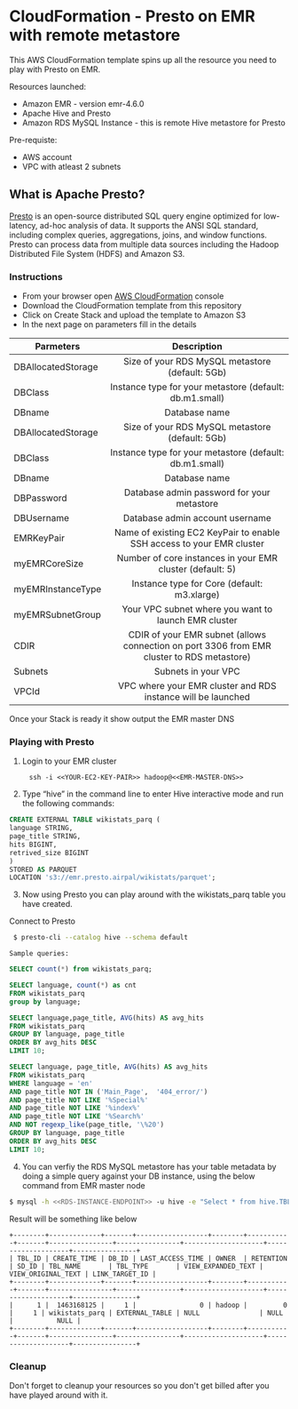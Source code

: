 # CloudFormation - Presto on EMR with remote metastore

This AWS CloudFormation template spins up all the resource you need to play with Presto on EMR.

Resources launched:
  - Amazon EMR - version emr-4.6.0
  - Apache Hive and Presto
  - Amazon RDS MySQL Instance - this is remote Hive metastore for Presto

Pre-requiste:
  - AWS account
  - VPC with atleast 2 subnets

## What is Apache Presto?
[Presto] is an open-source distributed SQL query engine optimized for low-latency, ad-hoc analysis of data. It supports the ANSI SQL standard, including complex queries, aggregations, joins, and window functions. Presto can process data from multiple data sources including the Hadoop Distributed File System (HDFS) and Amazon S3.

### Instructions
 - From your browser open [AWS CloudFormation] console 
 - Download the CloudFormation template from this repository
 - Click on Create Stack and upload the template to Amazon S3  
 - In the next page on parameters fill in the details 
 
| Parmeters        | Description  |
| ------------- |:-------------:| 
| DBAllocatedStorage     | Size of your RDS MySQL metastore (default: 5Gb) | 
| DBClass      | Instance type for your metastore (default: db.m1.small)      |  
| DBname | Database name      |  
| DBAllocatedStorage |  Size of your RDS MySQL metastore (default: 5Gb)| 
| DBClass | Instance type for your metastore (default: db.m1.small)| 
| DBname |  Database name| 
| DBPassword |  Database admin password for your metastore| 
| DBUsername |  Database admin account username| 
| EMRKeyPair |  Name of existing EC2 KeyPair to enable SSH access to your EMR cluster| 
| myEMRCoreSize |  Number of core instances in your EMR cluster (default: 5)| 
| myEMRInstanceType |  Instance type for Core (default: m3.xlarge)| 
| myEMRSubnetGroup | Your VPC subnet where you want to launch EMR cluster | 
| CDIR |  CDIR of your EMR subnet  (allows connection on port 3306 from EMR cluster to RDS metastore)| 
| Subnets | Subnets in your VPC| 
| VPCId |  VPC where your EMR cluster and RDS instance will be launched| 

[Presto]: <https://aws.amazon.com/elasticmapreduce/details/presto/>
[AWS CloudFormation]: <https://console.aws.amazon.com/cloudformation/home>

Once your Stack is ready it show output the EMR master DNS

### Playing with Presto

1. Login to your EMR cluster
```
     ssh -i <<YOUR-EC2-KEY-PAIR>> hadoop@<<EMR-MASTER-DNS>>
```

2. Type “hive” in the command line to enter Hive interactive mode and run the following commands:

```sql
CREATE EXTERNAL TABLE wikistats_parq (
language STRING,
page_title STRING,
hits BIGINT,
retrived_size BIGINT
)
STORED AS PARQUET
LOCATION 's3://emr.presto.airpal/wikistats/parquet';
```

3. Now using Presto you can play around with the wikistats_parq table you have created.

Connect to Presto

```sh
 $ presto-cli --catalog hive --schema default
```

``Sample queries:``

```sql
SELECT count(*) from wikistats_parq;
```

```sql
SELECT language, count(*) as cnt
FROM wikistats_parq
group by language;
```

```sql
SELECT language,page_title, AVG(hits) AS avg_hits
FROM wikistats_parq
GROUP BY language, page_title
ORDER BY avg_hits DESC
LIMIT 10;
```

```sql
SELECT language, page_title, AVG(hits) AS avg_hits
FROM wikistats_parq
WHERE language = 'en'
AND page_title NOT IN ('Main_Page',  '404_error/')
AND page_title NOT LIKE '%Special%'
AND page_title NOT LIKE '%index%'
AND page_title NOT LIKE '%Search%'
AND NOT regexp_like(page_title, '\%20')
GROUP BY language, page_title
ORDER BY avg_hits DESC
LIMIT 10;
```

4. You can verfiy the RDS MySQL metastore has your table metadata by doing a simple query against your DB instance, using the below command from EMR master node

```sh
$ mysql -h <<RDS-INSTANCE-ENDPOINT>> -u hive -e "Select * from hive.TBLS;" -p
```

Result will be something like below
```
+--------+-------------+-------+------------------+--------+-----------+-------+----------------+----------------+--------------------+--------------------+----------------+
| TBL_ID | CREATE_TIME | DB_ID | LAST_ACCESS_TIME | OWNER  | RETENTION | SD_ID | TBL_NAME       | TBL_TYPE       | VIEW_EXPANDED_TEXT | VIEW_ORIGINAL_TEXT | LINK_TARGET_ID |
+--------+-------------+-------+------------------+--------+-----------+-------+----------------+----------------+--------------------+--------------------+----------------+
|      1 |  1463168125 |     1 |                0 | hadoop |         0 |     1 | wikistats_parq | EXTERNAL_TABLE | NULL               | NULL               |           NULL |
+--------+-------------+-------+------------------+--------+-----------+-------+----------------+----------------+--------------------+--------------------+----------------+
```
### Cleanup
Don't forget to cleanup your resources so you don't get billed after you have played around with it.
